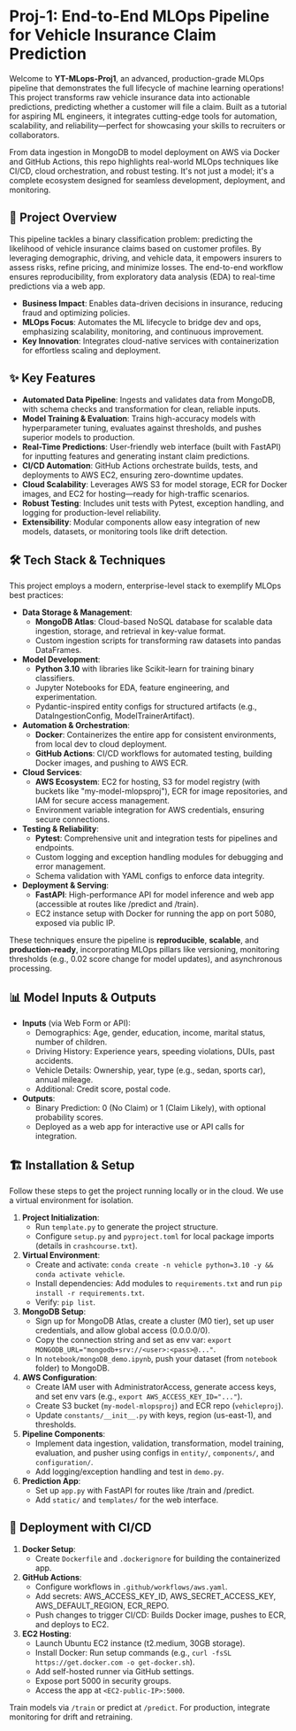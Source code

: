 # Proj-1: End-to-End MLOps Pipeline for Vehicle Insurance Claim Prediction

Welcome to **YT-MLops-Proj1**, an advanced, production-grade MLOps pipeline that demonstrates the full lifecycle of machine learning operations! This project transforms raw vehicle insurance data into actionable predictions, predicting whether a customer will file a claim. Built as a tutorial for aspiring ML engineers, it integrates cutting-edge tools for automation, scalability, and reliability—perfect for showcasing your skills to recruiters or collaborators.

From data ingestion in MongoDB to model deployment on AWS via Docker and GitHub Actions, this repo highlights real-world MLOps techniques like CI/CD, cloud orchestration, and robust testing. It's not just a model; it's a complete ecosystem designed for seamless development, deployment, and monitoring.

## 🚀 Project Overview

This pipeline tackles a binary classification problem: predicting the likelihood of vehicle insurance claims based on customer profiles. By leveraging demographic, driving, and vehicle data, it empowers insurers to assess risks, refine pricing, and minimize losses. The end-to-end workflow ensures reproducibility, from exploratory data analysis (EDA) to real-time predictions via a web app.

- **Business Impact**: Enables data-driven decisions in insurance, reducing fraud and optimizing policies.
- **MLOps Focus**: Automates the ML lifecycle to bridge dev and ops, emphasizing scalability, monitoring, and continuous improvement.
- **Key Innovation**: Integrates cloud-native services with containerization for effortless scaling and deployment.


## ✨ Key Features

- **Automated Data Pipeline**: Ingests and validates data from MongoDB, with schema checks and transformation for clean, reliable inputs.
- **Model Training \& Evaluation**: Trains high-accuracy models with hyperparameter tuning, evaluates against thresholds, and pushes superior models to production.
- **Real-Time Predictions**: User-friendly web interface (built with FastAPI) for inputting features and generating instant claim predictions.
- **CI/CD Automation**: GitHub Actions orchestrate builds, tests, and deployments to AWS EC2, ensuring zero-downtime updates.
- **Cloud Scalability**: Leverages AWS S3 for model storage, ECR for Docker images, and EC2 for hosting—ready for high-traffic scenarios.
- **Robust Testing**: Includes unit tests with Pytest, exception handling, and logging for production-level reliability.
- **Extensibility**: Modular components allow easy integration of new models, datasets, or monitoring tools like drift detection.


## 🛠️ Tech Stack \& Techniques

This project employs a modern, enterprise-level stack to exemplify MLOps best practices:

- **Data Storage \& Management**:
    - **MongoDB Atlas**: Cloud-based NoSQL database for scalable data ingestion, storage, and retrieval in key-value format.
    - Custom ingestion scripts for transforming raw datasets into pandas DataFrames.
- **Model Development**:
    - **Python 3.10** with libraries like Scikit-learn for training binary classifiers.
    - Jupyter Notebooks for EDA, feature engineering, and experimentation.
    - Pydantic-inspired entity configs for structured artifacts (e.g., DataIngestionConfig, ModelTrainerArtifact).
- **Automation \& Orchestration**:
    - **Docker**: Containerizes the entire app for consistent environments, from local dev to cloud deployment.
    - **GitHub Actions**: CI/CD workflows for automated testing, building Docker images, and pushing to AWS ECR.
- **Cloud Services**:
    - **AWS Ecosystem**: EC2 for hosting, S3 for model registry (with buckets like "my-model-mlopsproj"), ECR for image repositories, and IAM for secure access management.
    - Environment variable integration for AWS credentials, ensuring secure connections.
- **Testing \& Reliability**:
    - **Pytest**: Comprehensive unit and integration tests for pipelines and endpoints.
    - Custom logging and exception handling modules for debugging and error management.
    - Schema validation with YAML configs to enforce data integrity.
- **Deployment \& Serving**:
    - **FastAPI**: High-performance API for model inference and web app (accessible at routes like /predict and /train).
    - EC2 instance setup with Docker for running the app on port 5080, exposed via public IP.

These techniques ensure the pipeline is **reproducible**, **scalable**, and **production-ready**, incorporating MLOps pillars like versioning, monitoring thresholds (e.g., 0.02 score change for model updates), and asynchronous processing.

## 📊 Model Inputs \& Outputs

- **Inputs** (via Web Form or API):
    - Demographics: Age, gender, education, income, marital status, number of children.
    - Driving History: Experience years, speeding violations, DUIs, past accidents.
    - Vehicle Details: Ownership, year, type (e.g., sedan, sports car), annual mileage.
    - Additional: Credit score, postal code.
- **Outputs**:
    - Binary Prediction: 0 (No Claim) or 1 (Claim Likely), with optional probability scores.
    - Deployed as a web app for interactive use or API calls for integration.


## 🏗️ Installation \& Setup

Follow these steps to get the project running locally or in the cloud. We use a virtual environment for isolation.

1. **Project Initialization**:
    - Run `template.py` to generate the project structure.
    - Configure `setup.py` and `pyproject.toml` for local package imports (details in `crashcourse.txt`).
2. **Virtual Environment**:
    - Create and activate: `conda create -n vehicle python=3.10 -y && conda activate vehicle`.
    - Install dependencies: Add modules to `requirements.txt` and run `pip install -r requirements.txt`.
    - Verify: `pip list`.
3. **MongoDB Setup**:
    - Sign up for MongoDB Atlas, create a cluster (M0 tier), set up user credentials, and allow global access (0.0.0.0/0).
    - Copy the connection string and set as env var: `export MONGODB_URL="mongodb+srv://<user>:<pass>@..."`.
    - In `notebook/mongoDB_demo.ipynb`, push your dataset (from `notebook` folder) to MongoDB.
4. **AWS Configuration**:
    - Create IAM user with AdministratorAccess, generate access keys, and set env vars (e.g., `export AWS_ACCESS_KEY_ID="..."`).
    - Create S3 bucket (`my-model-mlopsproj`) and ECR repo (`vehicleproj`).
    - Update `constants/__init__.py` with keys, region (us-east-1), and thresholds.
5. **Pipeline Components**:
    - Implement data ingestion, validation, transformation, model training, evaluation, and pusher using configs in `entity/`, `components/`, and `configuration/`.
    - Add logging/exception handling and test in `demo.py`.
6. **Prediction App**:
    - Set up `app.py` with FastAPI for routes like /train and /predict.
    - Add `static/` and `templates/` for the web interface.

## 🚀 Deployment with CI/CD

1. **Docker Setup**:
    - Create `Dockerfile` and `.dockerignore` for building the containerized app.
2. **GitHub Actions**:
    - Configure workflows in `.github/workflows/aws.yaml`.
    - Add secrets: AWS_ACCESS_KEY_ID, AWS_SECRET_ACCESS_KEY, AWS_DEFAULT_REGION, ECR_REPO.
    - Push changes to trigger CI/CD: Builds Docker image, pushes to ECR, and deploys to EC2.
3. **EC2 Hosting**:
    - Launch Ubuntu EC2 instance (t2.medium, 30GB storage).
    - Install Docker: Run setup commands (e.g., `curl -fsSL https://get.docker.com -o get-docker.sh`).
    - Add self-hosted runner via GitHub settings.
    - Expose port 5000 in security groups.
    - Access the app at `<EC2-public-IP>:5000`.

Train models via `/train` or predict at `/predict`. For production, integrate monitoring for drift and retraining.
